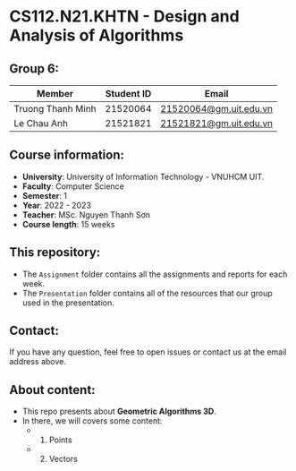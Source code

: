 # CS112.N21.KHTN - Design and Analysis of Algorithms
## Group 6:
| **Member**|**Student ID**|**Email**|
|-----------|-----------|-----------|
|Truong Thanh Minh|21520064|21520064@gm.uit.edu.vn|
|Le Chau Anh|21521821|21521821@gm.uit.edu.vn|

## Course information:
- **University**: University of Information Technology - VNUHCM UIT.
- **Faculty**: Computer Science
- **Semester**: 1
- **Year**: 2022 - 2023
- **Teacher**: MSc. Nguyen Thanh Sơn
- **Course length**: 15 weeks

## This repository:
- The `Assignment` folder contains all the assignments and reports for each week.
- The `Presentation` folder contains all of the resources that our group used in the presentation.

## Contact:
If you have any question, feel free to open issues or contact us at the email address above.

## About content:
- This repo presents about **Geometric Algorithms 3D**.
- In there,  we will covers some content:
  - 1. Points
  - 2. Vectors
